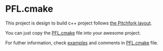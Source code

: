 # PFL.cmake

This project is design to build c++ project follows [the Pitchfork layout].

You can just copy the [PFL.cmake] file into your awesome project.

For futher information, check [examples] and comments in [PFL.cmake] file.

[PFL.cmake]: ./PFL.cmake

[the Pitchfork layout]: https://github.com/vector-of-bool/pitchfork/blob/develop/data/spec.bs

[examples]: ./examples
